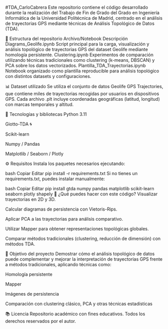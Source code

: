 #TDA_CarloCabrera
Este repositorio contiene el código desarrollado durante la realización del Trabajo de Fin de Grado del Grado en Ingeniería Informática de la Universidad Politécnica de Madrid, centrado en el análisis de trayectorias GPS mediante técnicas de Análisis Topológico de Datos (TDA).

📁 Estructura del repositorio
Archivo/Notebook	Descripción
Diagrams_Geolife.ipynb	Script principal para la carga, visualización y análisis topológico de trayectorias GPS del dataset Geolife mediante homología persistente.
Clustering.ipynb	Experimentos de comparación utilizando técnicas tradicionales como clustering (k-means, DBSCAN) y PCA sobre los datos vectorizados.
Plantilla_TDA_Trayectorias.ipynb	Notebook organizado como plantilla reproducible para análisis topológico con distintos datasets y configuraciones.

📊 Dataset utilizado
Se utiliza el conjunto de datos Geolife GPS Trajectories, que contiene miles de trayectorias recogidas por usuarios en dispositivos GPS. Cada archivo .plt incluye coordenadas geográficas (latitud, longitud) con marcas temporales y altitud.

🧠 Tecnologías y bibliotecas
Python 3.11

Giotto-TDA 🌀

Scikit-learn

Numpy / Pandas

Matplotlib / Seaborn / Plotly

⚙️ Requisitos
Instala los paquetes necesarios ejecutando:

bash
Copiar
Editar
pip install -r requirements.txt
Si no tienes un requirements.txt, puedes instalar manualmente:

bash
Copiar
Editar
pip install gtda numpy pandas matplotlib scikit-learn seaborn plotly shapely
🚀 ¿Qué puedes hacer con este código?
Visualizar trayectorias en 2D y 3D.

Calcular diagramas de persistencia con Vietoris-Rips.

Aplicar PCA a las trayectorias para análisis comparativo.

Utilizar Mapper para obtener representaciones topológicas globales.

Comparar métodos tradicionales (clustering, reducción de dimensión) con métodos TDA.

📌 Objetivo del proyecto
Demostrar cómo el análisis topológico de datos puede complementar y mejorar la interpretación de trayectorias GPS frente a métodos tradicionales, aplicando técnicas como:

Homología persistente

Mapper

Imágenes de persistencia

Comparación con clustering clásico, PCA y otras técnicas estadísticas

📚 Licencia
Repositorio académico con fines educativos. Todos los derechos reservados por el autor.
